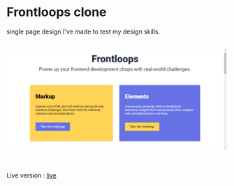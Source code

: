 # Frontloops clone

single page design I've made to test my design skills.

<br>

<img src="./assets/frontloops.png" />

<br>
<br>
<br>

Live version : [live](https://frontloops.netlify.app/)
